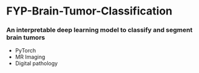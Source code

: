 # FYP-Brain-Tumor-Classification

### An interpretable deep learning model to classify and segment brain tumors
* PyTorch
* MR Imaging
* Digital pathology
